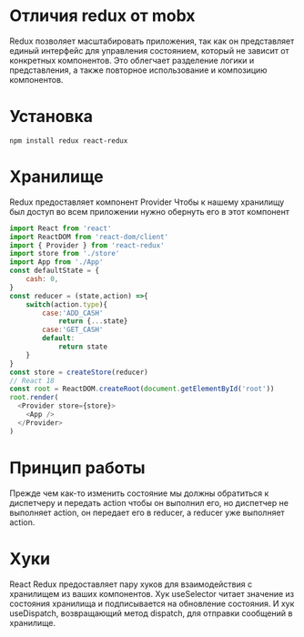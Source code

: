 # Отличия redux от mobx 
Redux позволяет масштабировать приложения, так как он представляет единый интерфейс для управления состоянием, который не зависит от конкретных компонентов. Это облегчает разделение логики и представления, а также повторное использование и композицию компонентов. 
# Установка 
~~~ terminal
npm install redux react-redux
~~~
# Хранилище
Redux предоставляет компонент Provider
Чтобы к нашему хранилищу был доступ во всем приложении нужно обернуть его в этот компонент
~~~ js
import React from 'react'
import ReactDOM from 'react-dom/client'
import { Provider } from 'react-redux'
import store from './store'
import App from './App'
const defaultState = {
	cash: 0,
}
const reducer = (state,action) =>{
	switch(action.type){
		case:'ADD_CASH'
			return {...state}
		case:'GET_CASH'
		default:
			return state
	}
}
const store = createStore(reducer)
// React 18
const root = ReactDOM.createRoot(document.getElementById('root'))
root.render(
  <Provider store={store}>
    <App />
  </Provider>
)
~~~
# Принцип работы
Прежде чем как-то изменить состояние мы должны обратиться к диспетчеру и передать action чтобы он выполнил его, но диспетчер не выполняет action, он передает его в reducer, а reducer уже выполняет action.
# Хуки 
React Redux предоставляет пару хуков для взаимодействия с хранилищем из ваших компонентов. 
Хук useSelector читает значение из состояния хранилища и подписывается на обновление состояния. И хук useDispatch, возвращающий метод dispatch, для отправки сообщений в хранилище. 
